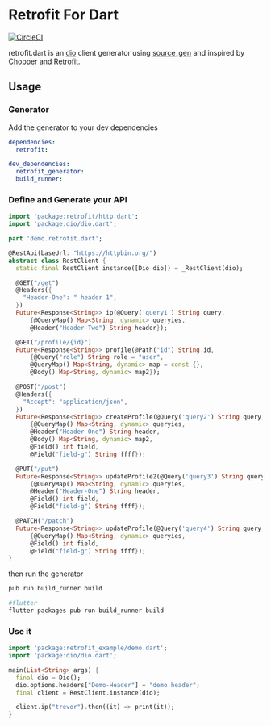 # Retrofit For Dart

[![CircleCI](https://circleci.com/gh/trevorwang/retrofit.dart.svg?style=svg)](https://circleci.com/gh/trevorwang/retrofit.dart)

retrofit.dart is an [dio](https://github.com/flutterchina/dio/) client generator using [source_gen](https://github.com/dart-lang/source_gen) and inspired by [Chopper](https://github.com/lejard-h/chopper) and [Retrofit](https://github.com/square/retrofit).

## Usage

### Generator

Add the generator to your dev dependencies

```yaml
dependencies:
  retrofit:

dev_dependencies:
  retrofit_generator:
  build_runner:
```

### Define and Generate your API

```dart
import 'package:retrofit/http.dart';
import 'package:dio/dio.dart';

part 'demo.retrofit.dart';

@RestApi(baseUrl: "https://httpbin.org/")
abstract class RestClient {
  static final RestClient instance([Dio dio]) = _RestClient(dio);

  @GET("/get")
  @Headers({
    "Header-One": " header 1",
  })
  Future<Response<String>> ip(@Query('query1') String query,
      {@QueryMap() Map<String, dynamic> queryies,
      @Header("Header-Two") String header});

  @GET("/profile/{id}")
  Future<Response<String>> profile(@Path("id") String id,
      {@Query("role") String role = "user",
      @QueryMap() Map<String, dynamic> map = const {},
      @Body() Map<String, dynamic> map2});

  @POST("/post")
  @Headers({
    "Accept": "application/json",
  })
  Future<Response<String>> createProfile(@Query('query2') String query,
      {@QueryMap() Map<String, dynamic> queryies,
      @Header("Header-One") String header,
      @Body() Map<String, dynamic> map2,
      @Field() int field,
      @Field("field-g") String ffff});

  @PUT("/put")
  Future<Response<String>> updateProfile2(@Query('query3') String query,
      {@QueryMap() Map<String, dynamic> queryies,
      @Header("Header-One") String header,
      @Field() int field,
      @Field("field-g") String ffff});

  @PATCH("/patch")
  Future<Response<String>> updateProfile(@Query('query4') String query,
      {@QueryMap() Map<String, dynamic> queryies,
      @Field() int field,
      @Field("field-g") String ffff});
}
```

then run the generator

```sh
pub run build_runner build

#flutter
flutter packages pub run build_runner build
```

### Use it

```dart
import 'package:retrofit_example/demo.dart';
import 'package:dio/dio.dart';

main(List<String> args) {
  final dio = Dio();
  dio.options.headers["Demo-Header"] = "demo header";
  final client = RestClient.instance(dio);

  client.ip("trevor").then((it) => print(it));
}

```
